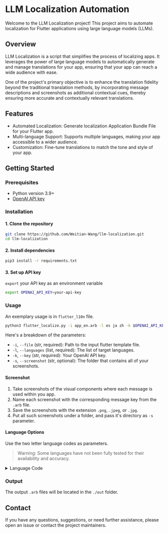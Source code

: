 # LLM Localization Automation
Welcome to the LLM Localization project! This project aims to automate localization for Flutter applications using large language models (LLMs).

## Overview
LLM Localization is a script that simplifies the process of localizing apps. It leverages the power of large language models to automatically generate and manage translations for your app, ensuring that your app can reach a wide audience with ease. 

One of the project's primary objective is to enhance the translation fidelity beyond the traditional translation methods, by incorporating message descriptions and screenshots as additional contextual cues, thereby ensuring more accurate and contextually relevant translations.

## Features
- Automated Localization: Generate localization Application Bundle File for your Flutter app.
- Multi-language Support: Supports multiple languages, making your app accessible to a wider audience.
- Customization: Fine-tune translations to match the tone and style of your app.

## Getting Started
### Prerequisites
- Python version 3.9+
- [OpenAI API key](https://openai.com/api/)

### Installation
#### 1. Clone the repository
```sh
git clone https://github.com/Weitian-Wang/llm-localization.git
cd llm-localization
```

#### 2. Install dependencies
```sh
pip3 install -r requirements.txt
```

#### 3. Set up API key
`export` your API key as an environment variable
```sh
export OPENAI_API_KEY=your-api-key
```

### Usage
An exemplary usage is in `flutter_l10n` file. 
```sh
python3 flutter_localize.py -i app_en.arb -l es ja zh -k $OPENAI_API_KEY -s screenshots
```
Here's a breakdown of the parameters:
- `-i`, `--file` (str, required): Path to the input flutter template file.
- `-l`, `--languages` (list, required): The list of target languages.
- `-k`, `--key` (str, required): Your OpenAI API key.
- `-s`, `--screenshot` (str, optional): The folder that contains all of your screenshots.

#### Screenshot
1. Take screenshots of the visual components where each message is used within you app.
2. Name each screenshot with the corresponding message key from the `.arb` file.
3. Save the screenshots with the extension `.png`, `.jpeg`, or `.jpg`.
4. Put all such screenshots under a folder, and pass it's directory as `-s` parameter.

#### Language Options
Use the two letter language codes as parameters. 
> Warning: Some languages have not been fully tested for their availability and accuracy.

<details>
<summary>Language Code</summary>

```JSON
af: Afrikaans
am: Amharic
ar: Arabic
as: Assamese
az: Azerbaijani
be: Belarusian
bg: Bulgarian
bn: Bengali Bangla
bs: Bosnian
ca: Catalan Valencian
cs: Czech
cy: Welsh
da: Danish
de: German
el: Modern Greek
en: English
es: Spanish Castilian
et: Estonian
eu: Basque
fa: Persian
fi: Finnish
fr: French
gl: Galician
gs: Swiss German Alemannic Alsatian
gu: Gujarati
he: Hebrew
hi: Hindi
hr: Croatian
hu: Hungarian
hy: Armenian
id: Indonesian
is: Icelandic
it: Italian
ja: Japanese
ka: Georgian
kk: Kazakh
km: Khmer Central Khmer
kn: Kannada
ko: Korean
ky: Kirghiz Kyrgyz
lo: Lao
lt: Lithuanian
lv: Latvian
mk: Macedonian
ml: Malayalam
mn: Mongolian
mr: Marathi
ms: Malay
my: Burmese
nb: Norwegian Bokmål
ne: Nepali
nl: Dutch Flemish
no: Norwegian
or: Oriya
pa: Panjabi Punjabi
pl: Polish
ps: Pushto Pashto
pt: Portuguese
ro: Romanian Moldavian Moldovan
ru: Russian
si: Sinhala Sinhalese
sk: Slovak
sl: Slovenian
sq: Albanian
sr: Serbian
sv: Swedish
sw: Swahili
ta: Tamil
te: Telugu
th: Thai
tl: Tagalog
tr: Turkish
uk: Ukrainian
ur: Urdu
uz: Uzbek
vi: Vietnamese
zh: Chinese
zu: Zulu
```

</details>

### Output
The output `.arb` files will be located in the `./out` folder.

## Contact
If you have any questions, suggestions, or need further assistance, please open an issue or contact the project maintainers.